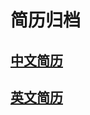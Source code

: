 # 简历归档
## [中文简历](https://github.com/dabeng/resume/blob/master/%E7%AE%80%E5%8E%86.md)
## [英文简历](https://github.com/dabeng/resume/blob/master/resume.md)


